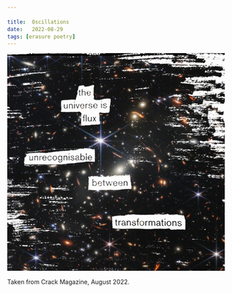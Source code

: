 ```yaml
---

title:  Oscillations
date:   2022-08-29
tags: [erasure poetry]
---
```


<img src="/assets/images/articles/2022/cosmos.jpeg" alt="erasure poem: The universe is flux/ unrecognisable between transformations" title="Have you seen the deep field from JWST? The scale is mind blowing" class="responsive"><br>

Taken from Crack Magazine, August 2022.

